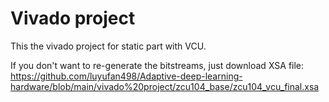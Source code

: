 # Vivado project
This the vivado project for static part with VCU.

If you don't want to re-generate the bitstreams, just download XSA file:
https://github.com/luyufan498/Adaptive-deep-learning-hardware/blob/main/vivado%20project/zcu104_base/zcu104_vcu_final.xsa
